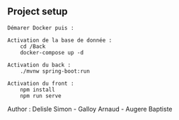 
## Project setup
```
Démarer Docker puis :

Activation de la base de donnée :
    cd /Back
    docker-compose up -d

Activation du back :
    ./mvnw spring-boot:run

Activation du front :
    npm install
    npm run serve
```




Author : Delisle Simon - Galloy Arnaud - Augere Baptiste